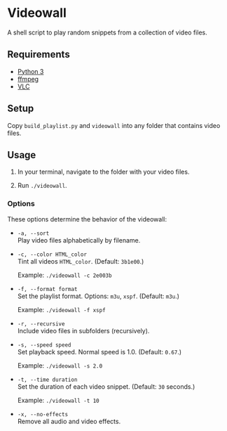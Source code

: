 # Videowall

A shell script to play random snippets from a collection of video files.

## Requirements

- [Python 3](https://www.python.org/downloads/)
- [ffmpeg](https://formulae.brew.sh/formula/ffmpeg)
- [VLC](https://www.videolan.org/vlc/)

## Setup

Copy `build_playlist.py` and `videowall` into any folder that contains video files.

## Usage

1. In your terminal, navigate to the folder with your video files.

1. Run `./videowall`.

### Options

These options determine the behavior of the videowall:

- `-a, --sort`  
  Play video files alphabetically by filename.

- `-c, --color HTML_color`  
  Tint all videos `HTML_color`. (Default: `3b1e00`.)

  Example: `./videowall -c 2e003b`

- `-f, --format format`  
  Set the playlist format. Options: `m3u`, `xspf`. (Default: `m3u`.)

  Example: `./videowall -f xspf`

- `-r, --recursive`  
  Include video files in subfolders (recursively).

- `-s, --speed speed`  
  Set playback speed. Normal speed is 1.0. (Default: `0.67`.)

  Example: `./videowall -s 2.0`

- `-t, --time duration`  
  Set the duration of each video snippet. (Default: `30` seconds.)

  Example: `./videowall -t 10`

- `-x, --no-effects`  
  Remove all audio and video effects.
